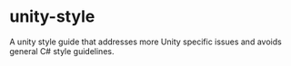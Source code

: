 # unity-style
A unity style guide that addresses more Unity specific issues and avoids general C# style guidelines.
